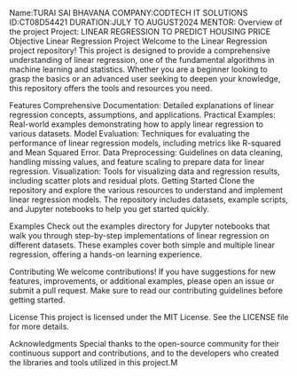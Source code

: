 Name:TURAI SAI BHAVANA
COMPANY:CODTECH IT SOLUTIONS
ID:CT08D54421
DURATION:JULY TO AUGUST2024
MENTOR:
Overview of the project
Project: LINEAR REGRESSION TO PREDICT HOUSING PRICE
Objective
Linear Regression Project
Welcome to the Linear Regression project repository! This project is designed to provide a comprehensive understanding of linear regression, one of the fundamental algorithms in machine learning and statistics. Whether you are a beginner looking to grasp the basics or an advanced user seeking to deepen your knowledge, this repository offers the tools and resources you need.

Features
Comprehensive Documentation: Detailed explanations of linear regression concepts, assumptions, and applications.
Practical Examples: Real-world examples demonstrating how to apply linear regression to various datasets.
Model Evaluation: Techniques for evaluating the performance of linear regression models, including metrics like R-squared and Mean Squared Error.
Data Preprocessing: Guidelines on data cleaning, handling missing values, and feature scaling to prepare data for linear regression.
Visualization: Tools for visualizing data and regression results, including scatter plots and residual plots.
Getting Started
Clone the repository and explore the various resources to understand and implement linear regression models. The repository includes datasets, example scripts, and Jupyter notebooks to help you get started quickly.

Examples
Check out the examples directory for Jupyter notebooks that walk you through step-by-step implementations of linear regression on different datasets. These examples cover both simple and multiple linear regression, offering a hands-on learning experience.

Contributing
We welcome contributions! If you have suggestions for new features, improvements, or additional examples, please open an issue or submit a pull request. Make sure to read our contributing guidelines before getting started.

License
This project is licensed under the MIT License. See the LICENSE file for more details.

Acknowledgments
Special thanks to the open-source community for their continuous support and contributions, and to the developers who created the libraries and tools utilized in this project.M

